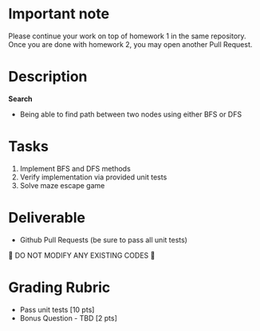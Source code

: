 # Important note

Please continue your work on top of homework 1 in the same repository. Once you are done with homework 2, you may open another Pull Request.

# Description

**Search**

* Being able to find path between two nodes using either BFS or DFS

# Tasks

1. Implement BFS and DFS methods
2. Verify implementation via provided unit tests
3. Solve maze escape game

# Deliverable

* Github Pull Requests (be sure to pass all unit tests)

:no_entry_sign: DO NOT MODIFY ANY EXISTING CODES :no_entry_sign:

# Grading Rubric

* Pass unit tests [10 pts]
* Bonus Question - TBD [2 pts]

